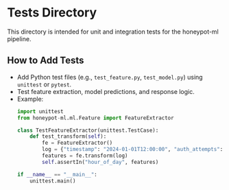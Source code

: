 # Tests Directory

This directory is intended for unit and integration tests for the honeypot-ml pipeline.

## How to Add Tests
- Add Python test files (e.g., `test_feature.py`, `test_model.py`) using `unittest` or `pytest`.
- Test feature extraction, model predictions, and response logic.
- Example:
  ```python
  import unittest
  from honeypot-ml.ml.Feature import FeatureExtractor

  class TestFeatureExtractor(unittest.TestCase):
      def test_transform(self):
          fe = FeatureExtractor()
          log = {"timestamp": "2024-01-01T12:00:00", "auth_attempts": {"failed": 1, "success": 0}, "commands": []}
          features = fe.transform(log)
          self.assertIn("hour_of_day", features)

  if __name__ == "__main__":
      unittest.main()
  ```
